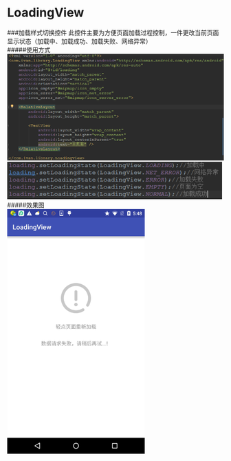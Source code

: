 # LoadingView
###加载样式切换控件
此控件主要为方便页面加载过程控制，一件更改当前页面显示状态（加载中、加载成功、加载失败、网络异常）<br>
#####使用方式
<img src="https://github.com/Ivan-Jun/LoadingView/blob/master/app/screen/xml_screen.png" width="600px"  />
<br>
<img src="https://github.com/Ivan-Jun/LoadingView/blob/master/app/screen/use_screen.png" alt="Drawing" width="500px" />
<br>
#####效果图<br>
<img src="https://github.com/Ivan-Jun/LoadingView/blob/master/app/screen/loading_screen.png" alt="Drawing" width="320px" />
<br>

